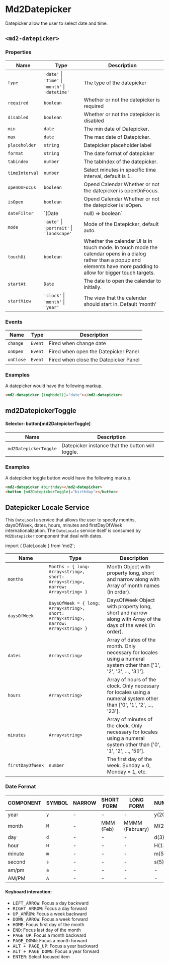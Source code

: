 # Md2Datepicker
Datepicker allow the user to select date and time.

## `<md2-datepicker>`
### Properties

| Name | Type | Description |
| --- | --- | --- |
| `type` | `'date'` &#124; `'time'` &#124; `'month'` &#124; `'datetime'` | The type of the datepicker |
| `required` | `boolean` | Whether or not the datepicker is required |
| `disabled` | `boolean` | Whether or not the datepicker is disabled |
| `min` | `date` | The min date of Datepicker. |
| `max` | `date` | The max date of Datepicker. |
| `placeholder` | `string` | Datepicker placeholder label |
| `format` | `string` | The date format of datepicker |
| `tabindex` | `number` | The tabIndex of the datepicker. |
| `timeInterval` | `number` | Select minutes in specific time interval, default is 1. |
| `openOnFocus` | `boolean` | Opend Calendar Whether or not the datepicker is openOnFocus. |
| `isOpen` | `boolean` | Opend Calendar Whether or not the datepicker is isOpen. |
| `dateFilter` | `(Date|null) => boolean` | Filter Dates for enabled with return boolean. |
| `mode` | `'auto'` &#124; `'portrait'` &#124; `'landscape'` | Mode of the Datepicker, default auto. |
| `touchUi` | `boolean` | Whether the calendar UI is in touch mode. In touch mode the calendar opens in a dialog rather than a popup and elements have more padding to allow for bigger touch targets. |
| `startAt` | `Date` | The date to open the calendar to initially. |
| `startView` | `'clock'` &#124; `'month'` &#124; `'year'` | The view that the calendar should start in. Default 'month' |


### Events

| Name | Type | Description |
| --- | --- | --- |
| `change` | `Event` | Fired when change date |
| `onOpen` | `Event` | Fired when open the Datepicker Panel |
| `onClose` | `Event` | Fired when close the Datepicker Panel |

### Examples
A datepicker would have the following markup.
```html
<md2-datepicker [(ngModel)]="date"></md2-datepicker>
```

## md2DatepickerToggle

#### Selector: button\[md2DatepickerToggle]

| Name | Description |
| --- | --- |
| `md2DatepickerToggle` | Datepicker instance that the button will toggle. |

### Examples
A datepicker toggle button would have the following markup.
```html
<md2-datepicker #birthday></md2-datepicker>
<button [md2DatepickerToggle]="birthday"></button>
```

## Datepicker Locale Service
This `DateLocale` service that allows the user to specify months, daysOfWeek, dates, hours, minutes and firstDayOfWeek internationalization. The `DateLocale` service itself is consumed by `Md2Datepicker` component that deal with dates.

import { DateLocale } from 'md2';

| Name | Type | Description |
| --- | --- | --- |
| `months` | `Months = { long: Array<string>, short: Array<string>, narrow: Array<string> }` | Month Object with property long, short and narrow along with Array of month names (in order). |
| `daysOfWeek` | `DaysOfWeek = { long: Array<string>, short: Array<string>, narrow: Array<string> }` | DaysOfWeek Object with property long, short and narrow along with Array of the days of the week (in order). |
| `dates` | `Array<string>` | Array of dates of the month. Only necessary for locales using a numeral system other than ['1', '2', '3', ..., '31']. |
| `hours` | `Array<string>` | Array of hours of the clock. Only necessary for locales using a numeral system other than ['0', '1', '2', ..., '23']. |
| `minutes` | `Array<string>` | Array of minutes of the clock. Only necessary for locales using a numeral system other than ['0', '1', '2', ..., '59']. |
| `firstDayOfWeek` | `number` | The first day of the week. Sunday = 0, Monday = 1, etc. |

### Date Format

| COMPONENT | SYMBOL | NARROW | SHORT FORM | LONG FORM        | NUMERIC | 2-DIGIT |
| --------- | ------ | ------ | ---------- | ---------------- | ------- | ------- |
| year      | `y`    | -      | -          | -                | y(2017) | yy(17)  |
| month     | `M`    | -      | MMM (Feb)  | MMMM (February)  | M(2)    | MM(02)  |
| day       | `d`    | -      | -          | -                | d(3)    | dd(03)  |
| hour      | `H`    | -      | -          | -                | H(13)   | HH(13)  |
| minute    | `m`    | -      | -          | -                | m(5)    | mm(05)  |
| second    | `s`    | -      | -          | -                | s(5)    | ss(05)  |
| am/pm     | `a`    | -      | -          | -                | -       | -       |
| AM/PM     | `A`    | -      | -          | -                | -       | -       |


#### Keyboard interaction:
- <kbd>LEFT_ARROW</kbd>: Focus a day backward
- <kbd>RIGHT_ARROW</kbd>: Focus a day forward
- <kbd>UP_ARROW</kbd>: Focus a week backward
- <kbd>DOWN_ARROW</kbd>: Focus a week forward
- <kbd>HOME</kbd>: Focus first day of the month
- <kbd>END</kbd>: Focus last day of the month
- <kbd>PAGE_UP</kbd>: Focus a month backward
- <kbd>PAGE_DOWN</kbd>: Focus a month forward
- <kbd>ALT + PAGE_UP</kbd>: Focus a year backward
- <kbd>ALT + PAGE_DOWN</kbd>: Focus a year forward
- <kbd>ENTER</kbd>: Select focused item
